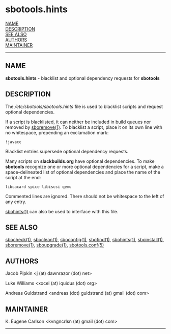 # sbotools.hints

[NAME](#name)\
[DESCRIPTION](#description)\
[SEE ALSO](#see-also)\
[AUTHORS](#authors)\
[MAINTAINER](#maintainer)

------------------------------------------------------------------------

## NAME

**sbotools.hints** - blacklist and optional dependency requests for
**sbotools**

## DESCRIPTION

The */etc/sbotools/sbotools.hints* file is used to blacklist scripts and
request optional dependencies.

If a script is blacklisted, it can neither be included in build queues
nor removed by [sboremove(1)](sboremove.1.md). To blacklist a script, place it on its
own line with no whitespace, prepending an exclamation mark:

    !javacc 

Blacklist entries supersede optional dependency requests.

Many scripts on **slackbuilds.org** have optional dependencies. To make
**sbotools** recognize one or more optional dependencies for a script,
make a space-delineated list of optional dependencies and place the name
of the script at the end:

    libcacard spice libiscsi qemu

Commented lines are ignored. There should not be whitespace to the left
of any entry.

[sbohints(1)](sbohints.1.md) can also be used to interface with this file.

## SEE ALSO

[sbocheck(1)](sbocheck.1.md), [sboclean(1)](sboclean.1.md), [sboconfig(1)](sboconfig.1.md), [sbofind(1)](sbofind.1.md), [sbohints(1)](sbohints.1.md),
[sboinstall(1)](sboinstall.1.md), [sboremove(1)](sboremove.1.md), [sboupgrade(1)](sboupgrade.1.md), [sbotools.conf(5)](sbotools.conf.5.md)

## AUTHORS

Jacob Pipkin \<j (at) dawnrazor (dot) net\>

Luke Williams \<xocel (at) iquidus (dot) org\>

Andreas Guldstrand \<andreas (dot) guldstrand (at) gmail (dot) com\>

## MAINTAINER

K. Eugene Carlson \<kvngncrlsn (at) gmail (dot) com\>

------------------------------------------------------------------------
